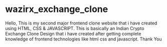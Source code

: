 # wazirx_exchange_clone
Hello, This is my second major frontend clone website that i have created using HTML, CSS &amp; JAVASCRIPT. This is basically an Indian Crypto Exchange Clone Design that i have created after getting complete knowledge of frontend technologies like html css and javascript. Thank You 
